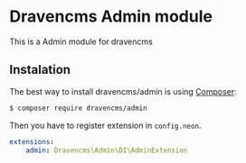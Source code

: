 # Dravencms Admin module

This is a Admin module for dravencms

## Instalation

The best way to install dravencms/admin is using  [Composer](http://getcomposer.org/):


```sh
$ composer require dravencms/admin
```

Then you have to register extension in `config.neon`.

```yaml
extensions:
	admin: Dravencms\Admin\DI\AdminExtension
```
